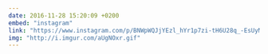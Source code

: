 ```yaml
---
date: 2016-11-28 15:20:09 +0200
embed: "instagram"
link: "https://www.instagram.com/p/BNWpWQJjYEzl_hYr1p7zi-tH6U28q_-EsUyMR40/"
img: "http://i.imgur.com/aUgNOxr.gif"
---
```

